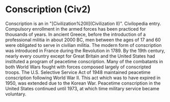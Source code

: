 # Conscription (Civ2)

 Conscription is an in "[Civilization%20II](Civilization II)".
Civilopedia entry.
Compulsory enrollment in the armed forces has been practiced for thousands of years. In ancient Greece, before the introduction of a professional militia in about 2000 BC, men between the ages of 17 and 60 were obligated to serve in civilian militia. The modern form of conscription was introduced in France during the Revolution in 1789. By the 19th century, nearly every country except for Great Britain and the United States had instituted a program of peacetime conscription. Many of the combatants in both World Wars fought with forces composed largely of conscripted troops. The U.S. Selective Service Act of 1948 maintained peacetime conscription following World War II. This act which was to have expired in 1950, was extended due to the Korean War. Peacetime conscription in the United States continued until 1973, at which time military service became voluntary.